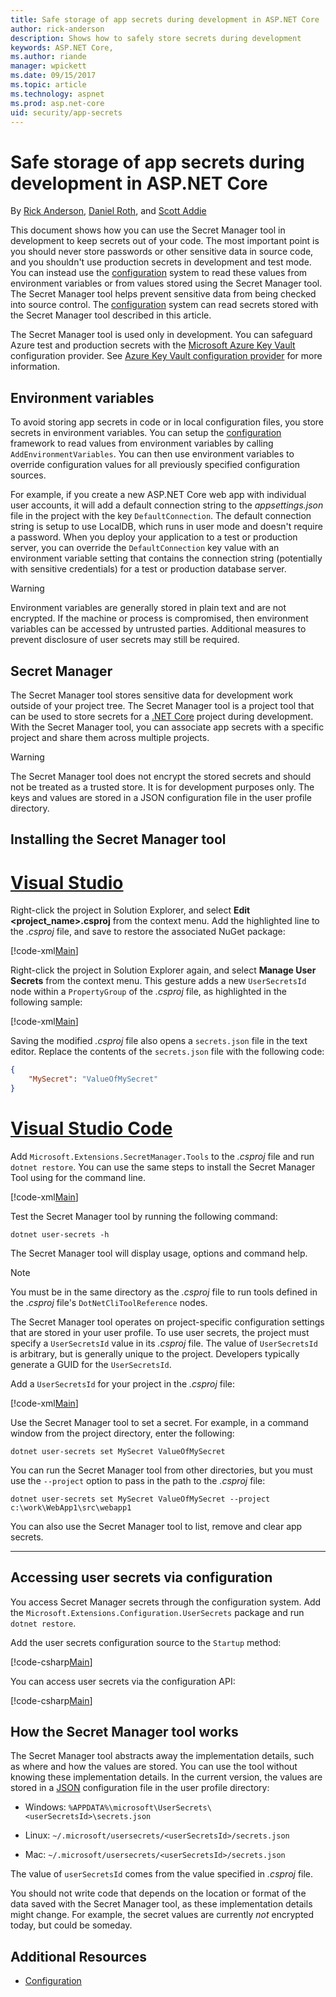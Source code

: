 ```yaml
---
title: Safe storage of app secrets during development in ASP.NET Core
author: rick-anderson
description: Shows how to safely store secrets during development
keywords: ASP.NET Core,
ms.author: riande
manager: wpickett
ms.date: 09/15/2017
ms.topic: article
ms.technology: aspnet
ms.prod: asp.net-core
uid: security/app-secrets
---
```

# Safe storage of app secrets during development in ASP.NET Core

By [Rick Anderson](https://twitter.com/RickAndMSFT), [Daniel Roth](https://github.com/danroth27), and [Scott Addie](https://scottaddie.com) 

This document shows how you can use the Secret Manager tool in development to keep secrets out of your code. The most important point is you should never store passwords or other sensitive data in source code, and you shouldn't use production secrets in development and test mode. You can instead use the [configuration](xref:fundamentals/configuration/index) system to read these values from environment variables or from values stored using the Secret Manager tool. The Secret Manager tool helps prevent sensitive data from being checked into source control. The [configuration](xref:fundamentals/configuration/index) system can read secrets stored with the Secret Manager tool described in this article.

The Secret Manager tool is used only in development. You can safeguard Azure test and production secrets with the [Microsoft Azure Key Vault](https://azure.microsoft.com/services/key-vault/) configuration provider. See [Azure Key Vault configuration provider](https://docs.microsoft.com/aspnet/core/security/key-vault-configuration) for more information.

## Environment variables

To avoid storing app secrets in code or in local configuration files, you store secrets in environment variables. You can setup the [configuration](xref:fundamentals/configuration/index) framework to read values from environment variables by calling `AddEnvironmentVariables`. You can then use environment variables to override configuration values for all previously specified configuration sources.

For example, if you create a new ASP.NET Core web app with individual user accounts, it will add a default connection string to the *appsettings.json* file in the project with the key `DefaultConnection`. The default connection string is setup to use LocalDB, which runs in user mode and doesn't require a password. When you deploy your application to a test or production server, you can override the `DefaultConnection` key value with an environment variable setting that contains the connection string (potentially with sensitive credentials) for a test or production database server.

>[!WARNING]
> Environment variables are generally stored in plain text and are not encrypted. If the machine or process is compromised, then environment variables can be accessed by untrusted parties. Additional measures to prevent disclosure of user secrets may still be required.

## Secret Manager

The Secret Manager tool stores sensitive data for development work outside of your project tree. The Secret Manager tool is a project tool that can be used to store secrets for a [.NET Core](https://www.microsoft.com/net/core) project during development. With the Secret Manager tool, you can associate app secrets with a specific project and share them across multiple projects.

>[!WARNING]
> The Secret Manager tool does not encrypt the stored secrets and should not be treated as a trusted store. It is for development purposes only. The keys and values are stored in a JSON configuration file in the user profile directory.

## Installing the Secret Manager tool

# [Visual Studio](#tab/visual-studio)

Right-click the project in Solution Explorer, and select **Edit \<project_name\>.csproj** from the context menu. 
Add the highlighted line to the *.csproj* file, and save to restore the associated NuGet package:

[!code-xml[Main](app-secrets/sample/UserSecrets/UserSecrets-before.csproj?highlight=10)]

Right-click the project in Solution Explorer again, and select **Manage User Secrets** from the context menu. This gesture adds a new `UserSecretsId` node within a `PropertyGroup` of the *.csproj* file, as highlighted in the following sample:

[!code-xml[Main](app-secrets/sample/UserSecrets/UserSecrets-after.csproj?highlight=4)]

Saving the modified *.csproj* file also opens a `secrets.json` file in the text editor. Replace the contents of the `secrets.json` file with the following code:

```json
{
    "MySecret": "ValueOfMySecret"
}
```

# [Visual Studio Code](#tab/visual-studio-code)

Add `Microsoft.Extensions.SecretManager.Tools` to the *.csproj* file and run `dotnet restore`. You can use the same steps to install the Secret Manager Tool using for the command line.

[!code-xml[Main](app-secrets/sample/UserSecrets/UserSecrets-before.csproj?highlight=10)]

Test the Secret Manager tool by running the following command:

```console
dotnet user-secrets -h
```

The Secret Manager tool will display usage, options and command help.

> [!NOTE]
> You must be in the same directory as the *.csproj* file to run tools defined in the *.csproj* file's `DotNetCliToolReference` nodes.

The Secret Manager tool operates on project-specific configuration settings that are stored in your user profile. To use user secrets, the project must specify a `UserSecretsId` value in its *.csproj* file. The value of `UserSecretsId` is arbitrary, but is generally unique to the project. Developers typically generate a GUID for the `UserSecretsId`.

Add a `UserSecretsId` for your project in the *.csproj* file:

[!code-xml[Main](app-secrets/sample/UserSecrets/UserSecrets-after.csproj?highlight=4)]

Use the Secret Manager tool to set a secret. For example, in a command window from the project directory, enter the following:

```console
dotnet user-secrets set MySecret ValueOfMySecret
```

You can run the Secret Manager tool from other directories, but you must use the `--project` option to pass in the path to the *.csproj* file:
 
```console
dotnet user-secrets set MySecret ValueOfMySecret --project c:\work\WebApp1\src\webapp1
```

You can also use the Secret Manager tool to list, remove and clear app secrets.

-----

## Accessing user secrets via configuration

You access Secret Manager secrets through the configuration system. Add the `Microsoft.Extensions.Configuration.UserSecrets` package and run `dotnet restore`.

Add the user secrets configuration source to the `Startup` method:

[!code-csharp[Main](app-secrets/sample/UserSecrets/Startup.cs?highlight=16-19)]

You can access user secrets via the configuration API:

[!code-csharp[Main](app-secrets/sample/UserSecrets/Startup.cs?highlight=26-29)]

## How the Secret Manager tool works

The Secret Manager tool abstracts away the implementation details, such as where and how the values are stored. You can use the tool without knowing these implementation details. In the current version, the values are stored in a [JSON](http://json.org/) configuration file in the user profile directory:

* Windows: `%APPDATA%\microsoft\UserSecrets\<userSecretsId>\secrets.json`

* Linux: `~/.microsoft/usersecrets/<userSecretsId>/secrets.json`

* Mac: `~/.microsoft/usersecrets/<userSecretsId>/secrets.json`

The value of `userSecretsId` comes from the value specified in *.csproj* file.

You should not write code that depends on the location or format of the data saved with the Secret Manager tool, as these implementation details might change. For example, the secret values are currently *not* encrypted today, but could be someday.

## Additional Resources

* [Configuration](xref:fundamentals/configuration/index)

